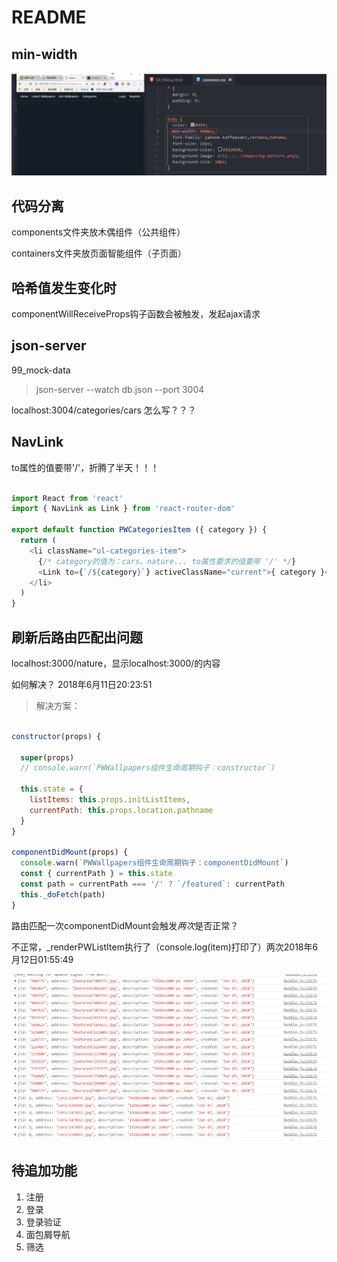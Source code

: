 # README

## min-width

![演示](./images/css-min-width_01.gif)

## 代码分离

components文件夹放木偶组件（公共组件）

containers文件夹放页面智能组件（子页面）

## 哈希值发生变化时

componentWillReceiveProps钩子函数会被触发，发起ajax请求

## json-server

99_mock-data

> json-server --watch db.json --port 3004

localhost:3004/categories/cars 怎么写？？？

## NavLink

to属性的值要带'/'，折腾了半天！！！

```js

import React from 'react'
import { NavLink as Link } from 'react-router-dom'

export default function PWCategoriesItem ({ category }) {
  return (
    <li className="ul-categories-item">
      {/* category的值为：cars、nature... to属性要求的值要带 '/' */}
      <Link to={`/${category}`} activeClassName="current">{ category }</Link>
    </li>
  )
}

```

## 刷新后路由匹配出问题

localhost:3000/nature，显示localhost:3000/的内容

如何解决？
2018年6月11日20:23:51

> 解决方案：

```js

constructor(props) {

  super(props)
  // console.warn(`PWWallpapers组件生命周期钩子：constructor`)

  this.state = {
    listItems: this.props.initListItems,
    currentPath: this.props.location.pathname
  }
}

componentDidMount(props) {
  console.warn(`PWWallpapers组件生命周期钩子：componentDidMount`)
  const { currentPath } = this.state
  const path = currentPath === '/' ? `/featured`: currentPath
  this._doFetch(path)
}

```

路由匹配一次componentDidMount会触发*两次*是否正常？

不正常，_renderPWListItem执行了（console.log(item)打印了）两次2018年6月12日01:55:49

![请求了两次](./images/request_send_twice_01.png)

## 待追加功能

1. 注册
2. 登录
3. 登录验证
4. 面包屑导航
5. 筛选